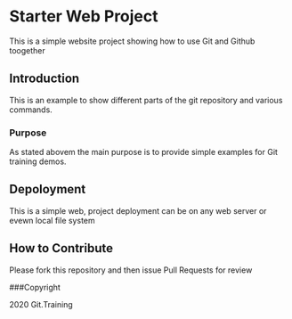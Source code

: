 # Starter Web Project

This is a simple website project showing  how to use Git and Github toogether

## Introduction

This is an example to show different parts of the git repository and various commands.

### Purpose

As stated abovem the main purpose is to provide simple examples for Git training demos.

## Depoloyment

This is a simple web, project deployment can be on any web server or evewn local file system

## How to Contribute

Please fork this repository and then issue Pull Requests for review

###Copyright

2020 Git.Training